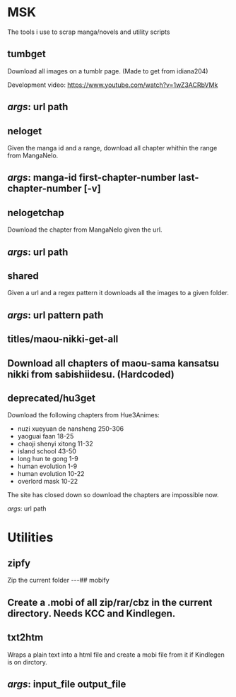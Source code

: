 # MSK

The tools i use to scrap manga/novels and utility scripts

## tumbget

Download all images on a tumblr page. (Made to get from idiana204) 

Development video: https://www.youtube.com/watch?v=1wZ3ACRbVMk

*args*: url path
---

## neloget

Given the manga id and a range, download all chapter whithin the range from MangaNelo.

*args*: manga-id first-chapter-number last-chapter-number [-v]
------

## nelogetchap

Download the chapter from MangaNelo given the url.

*args*: url path
------

## shared

Given a url and a regex pattern it downloads all the images to a given folder.

*args*: url pattern path
---

## titles/maou-nikki-get-all

Download all chapters of maou-sama kansatsu nikki from sabishiidesu. (Hardcoded)
---

## deprecated/hu3get

Download the following chapters from Hue3Animes:
- nuzi xueyuan de nansheng 250-306
- yaoguai faan 18-25
- chaoji shenyi xitong 11-32
- island school 43-50
- long hun te gong 1-9
- human evolution 1-9
- human evolution 10-22
- overlord mask 10-22

The site has closed down so download the chapters are impossible now.

*args*: url path

# Utilities

## zipfy

Zip the current folder
---## mobify

Create a .mobi of all zip/rar/cbz in the current directory. Needs KCC and Kindlegen.
---

## txt2htm

Wraps a plain text into a html file and create a mobi file from it if Kindlegen is on dirctory.

*args*: input_file output_file
-
